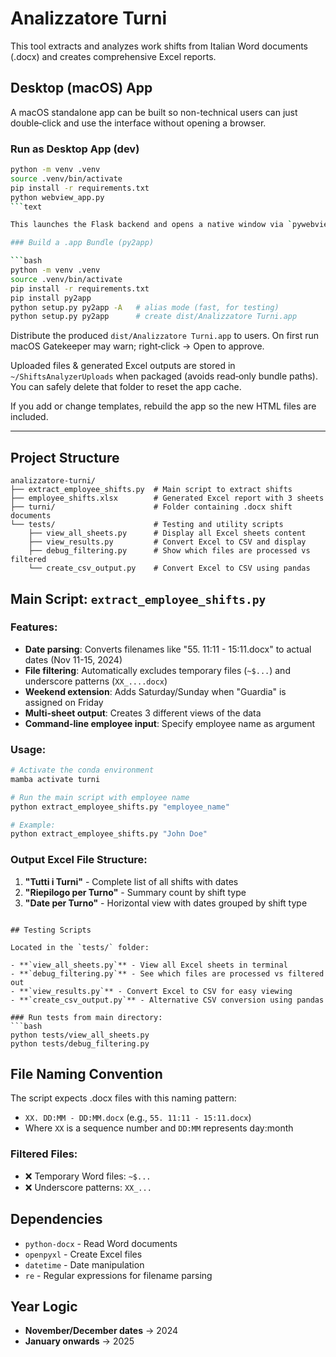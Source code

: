 # Analizzatore Turni

This tool extracts and analyzes work shifts from Italian Word documents (.docx) and creates comprehensive Excel reports.

## Desktop (macOS) App

A macOS standalone app can be built so non-technical users can just double‑click and use the interface without opening a browser.

### Run as Desktop App (dev)

```bash
python -m venv .venv
source .venv/bin/activate
pip install -r requirements.txt
python webview_app.py
```text

This launches the Flask backend and opens a native window via `pywebview`.

### Build a .app Bundle (py2app)

```bash
python -m venv .venv
source .venv/bin/activate
pip install -r requirements.txt
pip install py2app
python setup.py py2app -A   # alias mode (fast, for testing)
python setup.py py2app      # create dist/Analizzatore Turni.app
```

Distribute the produced `dist/Analizzatore Turni.app` to users. On first run macOS Gatekeeper may warn; right‑click → Open to approve.

Uploaded files & generated Excel outputs are stored in `~/ShiftsAnalyzerUploads` when packaged (avoids read‑only bundle paths). You can safely delete that folder to reset the app cache.

If you add or change templates, rebuild the app so the new HTML files are included.

---

## Project Structure

```
analizzatore-turni/
├── extract_employee_shifts.py  # Main script to extract shifts
├── employee_shifts.xlsx        # Generated Excel report with 3 sheets
├── turni/                      # Folder containing .docx shift documents
└── tests/                      # Testing and utility scripts
    ├── view_all_sheets.py      # Display all Excel sheets content
    ├── view_results.py         # Convert Excel to CSV and display
    ├── debug_filtering.py      # Show which files are processed vs filtered
    └── create_csv_output.py    # Convert Excel to CSV using pandas
```

## Main Script: `extract_employee_shifts.py`

### Features:
- **Date parsing**: Converts filenames like "55. 11:11 - 15:11.docx" to actual dates (Nov 11-15, 2024)
- **File filtering**: Automatically excludes temporary files (`~$...`) and underscore patterns (`XX_....docx`)
- **Weekend extension**: Adds Saturday/Sunday when "Guardia" is assigned on Friday
- **Multi-sheet output**: Creates 3 different views of the data
- **Command-line employee input**: Specify employee name as argument

### Usage:
```bash
# Activate the conda environment
mamba activate turni

# Run the main script with employee name
python extract_employee_shifts.py "employee_name"

# Example:
python extract_employee_shifts.py "John Doe"
```

### Output Excel File Structure:

1. **"Tutti i Turni"** - Complete list of all shifts with dates
2. **"Riepilogo per Turno"** - Summary count by shift type  
3. **"Date per Turno"** - Horizontal view with dates grouped by shift type
```

## Testing Scripts

Located in the `tests/` folder:

- **`view_all_sheets.py`** - View all Excel sheets in terminal
- **`debug_filtering.py`** - See which files are processed vs filtered out
- **`view_results.py`** - Convert Excel to CSV for easy viewing
- **`create_csv_output.py`** - Alternative CSV conversion using pandas

### Run tests from main directory:
```bash
python tests/view_all_sheets.py
python tests/debug_filtering.py
```

## File Naming Convention

The script expects .docx files with this naming pattern:
- `XX. DD:MM - DD:MM.docx` (e.g., `55. 11:11 - 15:11.docx`)
- Where `XX` is a sequence number and `DD:MM` represents day:month

### Filtered Files:
- ❌ Temporary Word files: `~$...`
- ❌ Underscore patterns: `XX_...`

## Dependencies

- `python-docx` - Read Word documents
- `openpyxl` - Create Excel files
- `datetime` - Date manipulation
- `re` - Regular expressions for filename parsing

## Year Logic

- **November/December dates** → 2024
- **January onwards** → 2025

